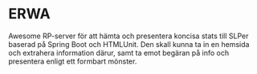 # ERWA
Awesome RP-server för att hämta och presentera koncisa stats till SLPer baserad på Spring Boot och HTMLUnit.
Den skall kunna ta in en hemsida och extrahera information därur,
samt ta emot begäran på info och presentera enligt ett formbart mönster.

